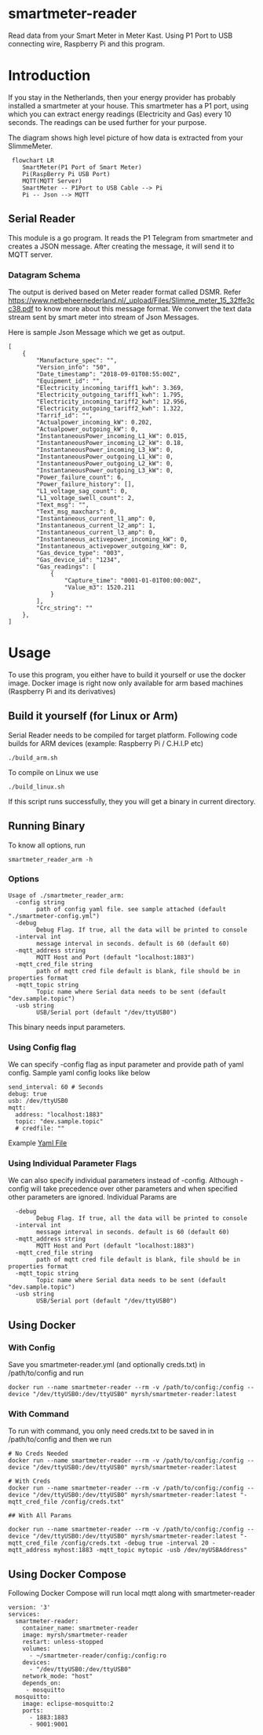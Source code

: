# smartmeter-reader

Read data from your Smart Meter in Meter Kast. Using P1 Port to USB connecting wire, Raspberry Pi and this program.

# Introduction
If you stay in the Netherlands, then your energy provider has probably installed a smartmeter at your house. This smartmeter has a P1 port, using which you can extract energy readings (Electricity and Gas) every 10 seconds. The readings can be used further for your purpose. 

The diagram shows high level picture of how data is extracted from your SlimmeMeter.


```mermaid
 flowchart LR
    SmartMeter(P1 Port of Smart Meter)
    Pi(RaspBerry Pi USB Port)
    MQTT(MQTT Server)
    SmartMeter -- P1Port to USB Cable --> Pi
    Pi -- Json --> MQTT
```

## Serial Reader
This module is a go program. It reads the P1 Telegram from smartmeter and creates a JSON message. After creating the message, it will send it to MQTT server.
### Datagram Schema

The output is derived based on Meter reader format called DSMR.
Refer https://www.netbeheernederland.nl/_upload/Files/Slimme_meter_15_32ffe3cc38.pdf to know more about this message format.
We convert the text data stream sent by smart meter into stream of Json Messages.

Here is sample Json Message which we get as output.

```{r, engine='javascript', count_lines}
[
    {
        "Manufacture_spec": "",
        "Version_info": "50",
        "Date_timestamp": "2018-09-01T08:55:00Z",
        "Equipment_id": "",
        "Electricity_incoming_tariff1_kwh": 3.369,
        "Electricity_outgoing_tariff1_kwh": 1.795,
        "Electricity_incoming_tariff2_kwh": 12.956,
        "Electricity_outgoing_tariff2_kwh": 1.322,
        "Tarrif_id": "",
        "Actualpower_incoming_kW": 0.202,
        "Actualpower_outgoing_kW": 0,
        "InstantaneousPower_incoming_L1_kW": 0.015,
        "InstantaneousPower_incoming_L2_kW": 0.18,
        "InstantaneousPower_incoming_L3_kW": 0,
        "InstantaneousPower_outgoing_L1_kW": 0,
        "InstantaneousPower_outgoing_L2_kW": 0,
        "InstantaneousPower_outgoing_L3_kW": 0,
        "Power_failure_count": 6,
        "Power_failure_history": [],
        "L1_voltage_sag_count": 0,
        "L1_voltage_swell_count": 2,
        "Text_msg": "",
        "Text_msg_maxchars": 0,
        "Instantaneous_current_l1_amp": 0,
        "Instantaneous_current_l2_amp": 1,
        "Instantaneous_current_l3_amp": 0,
        "Instantaneous_activepower_incoming_kW": 0,
        "Instantaneous_activepower_outgoing_kW": 0,
        "Gas_device_type": "003",
        "Gas_device_id": "1234",
        "Gas_readings": [
            {
                "Capture_time": "0001-01-01T00:00:00Z",
                "Value_m3": 1520.211
            }
        ],
        "Crc_string": ""
    },
]
```

# Usage
To use this program, you either have to build it yourself or use the docker image.
Docker image is right now only available for arm based machines (Raspberry Pi and its derivatives)

## Build it yourself (for Linux or Arm)

Serial Reader needs to be compiled for target platform. Following code builds for ARM devices (example: Raspberry Pi / C.H.I.P etc)
```{r, engine='bash', count_lines}
./build_arm.sh
```
To compile on Linux we use 
```{r, engine='bash', count_lines}
./build_linux.sh
```
If this script runs successfully, they you will get a binary in current directory.

## Running Binary
To know all options, run 
```{r, engine='bash', count_lines}
smartmeter_reader_arm -h
```
### Options
```{r, engine='bash', count_lines}
Usage of ./smartmeter_reader_arm:
  -config string
        path of config yaml file. see sample attached (default "./smartmeter-config.yml")
  -debug
        Debug Flag. If true, all the data will be printed to console
  -interval int
        message interval in seconds. default is 60 (default 60)
  -mqtt_address string
        MQTT Host and Port (default "localhost:1883")
  -mqtt_cred_file string
        path of mqtt cred file default is blank, file should be in properties format
  -mqtt_topic string
        Topic name where Serial data needs to be sent (default "dev.sample.topic")
  -usb string
        USB/Serial port (default "/dev/ttyUSB0")
```
This binary needs input parameters. 
### Using Config flag
We can specify -config flag as input parameter and provide path of yaml config.
Sample yaml config looks like below
```
send_interval: 60 # Seconds
debug: true
usb: /dev/ttyUSB0
mqtt:
  address: "localhost:1883"
  topic: "dev.sample.topic"
  # credfile: ""
```
Example [Yaml File](./config/smartmeter-reader.yml)

### Using Individual Parameter Flags
We can also specify individual parameters instead of -config.
Although -config will take precedence over other parameters and when specified other parameters are ignored.
Individual Params are
```
  -debug
        Debug Flag. If true, all the data will be printed to console
  -interval int
        message interval in seconds. default is 60 (default 60)
  -mqtt_address string
        MQTT Host and Port (default "localhost:1883")
  -mqtt_cred_file string
        path of mqtt cred file default is blank, file should be in properties format
  -mqtt_topic string
        Topic name where Serial data needs to be sent (default "dev.sample.topic")
  -usb string
        USB/Serial port (default "/dev/ttyUSB0")
```
## Using Docker
### With Config
Save you smartmeter-reader.yml (and optionally creds.txt) in /path/to/config and run
```
docker run --name smartmeter-reader --rm -v /path/to/config:/config --device "/dev/ttyUSB0:/dev/ttyUSB0" myrsh/smartmeter-reader:latest
```
### With Command
To run with command, you only need creds.txt to be saved in in /path/to/config and then we run
```
# No Creds Needed
docker run --name smartmeter-reader --rm -v /path/to/config:/config --device "/dev/ttyUSB0:/dev/ttyUSB0" myrsh/smartmeter-reader:latest

# With Creds
docker run --name smartmeter-reader --rm -v /path/to/config:/config --device "/dev/ttyUSB0:/dev/ttyUSB0" myrsh/smartmeter-reader:latest "-mqtt_cred_file /config/creds.txt"

## With All Params

docker run --name smartmeter-reader --rm -v /path/to/config:/config --device "/dev/ttyUSB0:/dev/ttyUSB0" myrsh/smartmeter-reader:latest "-mqtt_cred_file /config/creds.txt -debug true -interval 20 -mqtt_address myhost:1883 -mqtt_topic mytopic -usb /dev/myUSBAddress"
```

## Using Docker Compose

Following Docker Compose will run local mqtt along with smartmeter-reader
```
version: '3'
services:
  smartmeter-reader:
    container_name: smartmeter-reader
    image: myrsh/smartmeter-reader
    restart: unless-stopped
    volumes:
      - ~/smartmeter-reader/config:/config:ro
    devices:
      - "/dev/ttyUSB0:/dev/ttyUSB0"
    network_mode: "host"
    depends_on: 
     - mosquitto
  mosquitto:
    image: eclipse-mosquitto:2
    ports:
      - 1883:1883
      - 9001:9001  
```